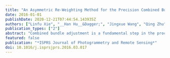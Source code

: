 ```yaml
---
title: "An Asymmetric Re-Weighting Method for the Precision Combined Bundle Adjustment of Aerial Oblique Images"
date: 2016-01-01
publishDate: 2020-12-21T07:44:54.143935Z
authors: ["Linfu Xie", "__Han Hu__&Dagger;", "Jingxue Wang", "Qing Zhu", "Min Chen"]
publication_types: ["2"]
abstract: "Combined bundle adjustment is a fundamental step in the processing of massive oblique images. Traditional bundle adjustment designed for nadir images gives identical weights to different parts of image point observations made from different directions, due to the assumption that the errors in the observations follow the same Gaussian distribution. However, because of their large tilt angles, aerial oblique images have trapezoidal footprints on the ground, and their areas correspond to conspicuously different ground sample distances. The errors in different observations no longer conform to the above assumption, which leads to suboptimal bundle adjustment accuracy and restricts subsequent 3D applications. To model the distribution of the errors correctly for the combined bundle adjustment of oblique images, this paper proposes an asymmetric re-weighting method. The scale of each pixel is used to determine a re-weighting factor, and each pixel is subsequently projected onto the ground to identify another anisotropic re-weighting factor using the shape of its quadrangle. Next, these two factors are integrated into the combined bundle adjustment using asymmetric weights for the image point observations; greater weights are assigned to observations with fine resolutions, and those with coarse resolutions are penalized. This paper analyzes urban and rural images captured by three different five-angle camera systems, from both proprietary datasets and the ISPRS/EuroSDR benchmark. The results reveal that the proposed method outperforms the traditional method in both back-projected and triangulated precision by approximately 5– 10% in most cases. Furthermore, the misalignments of point clouds generated by the different cameras are significantly alleviated after combined bundle adjustment."
featured: false
publication: "*ISPRS Journal of Photogrammetry and Remote Sensing*"
doi: 10.1016/j.isprsjprs.2016.03.017
---
```


